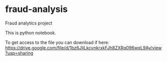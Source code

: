# fraud-analysis
Fraud analytics project

This is  python notebook.

To get access to the file you can download if here:
https://drive.google.com/file/d/1bz6JIiLkcvnkrxkFJh8ZXRq096wqL9Ay/view?usp=sharing

